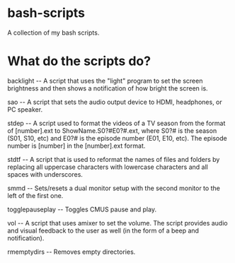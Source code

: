 # bash-scripts
A collection of my bash scripts.

<h1>What do the scripts do?</h1>

backlight -- A script that uses the "light" program to set the screen 
brightness and then shows a notification of how bright the screen is.

sao -- A script that sets the audio output device to HDMI, headphones, 
or PC speaker.

stdep -- A script used to format the videos of a TV season from the format of
[number].ext to ShowName.S0?#E0?#.ext, where S0?# is the season (S01, S10,
etc) and E0?# is the episode number (E01, E10, etc). The episode number is 
[number] in the [number].ext format.

stdtf -- A script that is used to reformat the names of files and folders by
replacing all uppercase characters with lowercase characters and all spaces 
with underscores.

smmd -- Sets/resets a dual monitor setup with the second monitor to the left
of the first one.

togglepauseplay -- Toggles CMUS pause and play.

vol -- A script that uses amixer to set the volume. The script provides audio
and visual feedback to the user as well (in the form of a beep and
notification).

rmemptydirs -- Removes empty directories.

